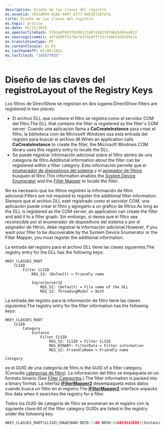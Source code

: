 ```yaml
---
description: Diseño de las claves del registro
ms.assetid: c041d094-8165-446f-bf77-0d53b728fe7a
title: Diseño de las claves del registro
ms.topic: article
ms.date: 05/31/2018
ms.openlocfilehash: 5783a9f083f639912188f418238f46a5d45ed922
ms.sourcegitcommit: a47bd86f517de76374e4fff33cfeb613eb259a7e
ms.translationtype: MT
ms.contentlocale: es-ES
ms.lasthandoff: 01/06/2021
ms.locfileid: "105677035"
---
```

# <a name="layout-of-the-registry-keys"></a><span data-ttu-id="6d9e3-103">Diseño de las claves del registro</span><span class="sxs-lookup"><span data-stu-id="6d9e3-103">Layout of the Registry Keys</span></span>

<span data-ttu-id="6d9e3-104">Los filtros de DirectShow se registran en dos lugares:</span><span class="sxs-lookup"><span data-stu-id="6d9e3-104">DirectShow filters are registered in two places:</span></span>

-   <span data-ttu-id="6d9e3-105">El archivo DLL que contiene el filtro se registra como el servidor COM del filtro.</span><span class="sxs-lookup"><span data-stu-id="6d9e3-105">The DLL that contains the filter is registered as the filter's COM server.</span></span> <span data-ttu-id="6d9e3-106">Cuando una aplicación llama a **CoCreateInstance** para crear el filtro, la biblioteca com de Microsoft Windows usa esta entrada del registro para buscar el archivo dll.</span><span class="sxs-lookup"><span data-stu-id="6d9e3-106">When an application calls **CoCreateInstance** to create the filter, the Microsoft Windows COM library uses this registry entry to locate the DLL.</span></span>
-   <span data-ttu-id="6d9e3-107">Se puede registrar información adicional sobre el filtro dentro de una categoría de filtro.</span><span class="sxs-lookup"><span data-stu-id="6d9e3-107">Additional information about the filter can be registered within a filter category.</span></span> <span data-ttu-id="6d9e3-108">Esta información permite que el [enumerador de dispositivos del sistema](system-device-enumerator.md) y el [asignador de filtros](filter-mapper.md) busquen el filtro.</span><span class="sxs-lookup"><span data-stu-id="6d9e3-108">This information enables the [System Device Enumerator](system-device-enumerator.md) and the [Filter Mapper](filter-mapper.md) to locate the filter.</span></span>

<span data-ttu-id="6d9e3-109">No es necesario que los filtros registren la información de filtro adicional.</span><span class="sxs-lookup"><span data-stu-id="6d9e3-109">Filters are not required to register the additional filter information.</span></span> <span data-ttu-id="6d9e3-110">Siempre que el archivo DLL esté registrado como el servidor COM, una aplicación puede crear el filtro y agregarlo a un gráfico de filtros.</span><span class="sxs-lookup"><span data-stu-id="6d9e3-110">As long as the DLL is registered as the COM server, an application can create the filter and add it to a filter graph.</span></span> <span data-ttu-id="6d9e3-111">Sin embargo, si desea que el filtro sea reconocible por el enumerador de dispositivos del sistema o por el asignador de filtros, debe registrar la información adicional.</span><span class="sxs-lookup"><span data-stu-id="6d9e3-111">However, if you want your filter to be discoverable by the System Device Enumerator or the Filter Mapper, you must register the additional information.</span></span>

<span data-ttu-id="6d9e3-112">La entrada del registro para el archivo DLL tiene las claves siguientes:</span><span class="sxs-lookup"><span data-stu-id="6d9e3-112">The registry entry for the DLL has the following keys:</span></span>


```
HKEY_CLASSES_ROOT
    CLSID
        Filter CLSID 
            REG_SZ: (Default) = Friendly name

            InprocServer32
                REG_SZ: (Default) = File name of the DLL
                REG_SZ: ThreadingModel = Both
```



<span data-ttu-id="6d9e3-113">La entrada del registro para la información de filtro tiene las claves siguientes:</span><span class="sxs-lookup"><span data-stu-id="6d9e3-113">The registry entry for the filter information has the following keys:</span></span>


```
HKEY_CLASSES_ROOT
    CLSID
        Category
            Instance
                Filter CLSID
                    REG_SZ: CLSID = Filter CLSID
                    REG_BINARY: FilterData = Filter information
                    REG_SZ: FriendlyName = Friendly name
```




```
Category
```



<span data-ttu-id="6d9e3-114">es el GUID de una categoría de filtro.</span><span class="sxs-lookup"><span data-stu-id="6d9e3-114">is the GUID of a filter category.</span></span> <span data-ttu-id="6d9e3-115">(Consulte [categorías de filtro](filter-categories.md)). La información del filtro se empaqueta en un formato binario.</span><span class="sxs-lookup"><span data-stu-id="6d9e3-115">(See [Filter Categories](filter-categories.md).) The filter information is packed into a binary format.</span></span> <span data-ttu-id="6d9e3-116">La interfaz [**IFilterMapper2**](/windows/desktop/api/Strmif/nn-strmif-ifiltermapper2) desempaqueta estos datos cuando busca un filtro en el registro.</span><span class="sxs-lookup"><span data-stu-id="6d9e3-116">The [**IFilterMapper2**](/windows/desktop/api/Strmif/nn-strmif-ifiltermapper2) interface unpacks this data when it searches the registry for a filter.</span></span>

<span data-ttu-id="6d9e3-117">Todos los GUID de categoría de filtro se enumeran en el registro con la siguiente clave:</span><span class="sxs-lookup"><span data-stu-id="6d9e3-117">All of the filter category GUIDs are listed in the registry under the following key:</span></span>


```C++
HKEY_CLASSES_ROOT\CLSID\{DA4E3DA0-D07D-11d0-BD50-00A0C911CE86}\Instance
```



 

 



